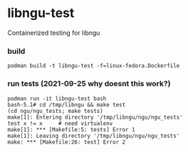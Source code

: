 # libngu-test
Containerized testing for libngu

### build
`podman build -t libngu-test -f=linux-fedora.Dockerfile`

### run tests (2021-09-25 why doesnt this work?)
```
podman run -it libngu-test bash
bash-5.1# cd /tmp/libngu && make test
(cd ngu/ngu_tests; make tests)
make[1]: Entering directory '/tmp/libngu/ngu/ngu_tests'
test x != x		# need virtualenv
make[1]: *** [Makefile:5: tests] Error 1
make[1]: Leaving directory '/tmp/libngu/ngu/ngu_tests'
make: *** [Makefile:26: test] Error 2
```
